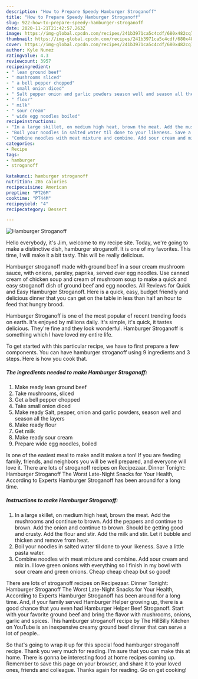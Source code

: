 ```yaml
---
description: "How to Prepare Speedy Hamburger Stroganoff"
title: "How to Prepare Speedy Hamburger Stroganoff"
slug: 922-how-to-prepare-speedy-hamburger-stroganoff
date: 2020-11-21T21:42:57.263Z
image: https://img-global.cpcdn.com/recipes/241b3971ca5c4cdf/680x482cq70/hamburger-stroganoff-recipe-main-photo.jpg
thumbnail: https://img-global.cpcdn.com/recipes/241b3971ca5c4cdf/680x482cq70/hamburger-stroganoff-recipe-main-photo.jpg
cover: https://img-global.cpcdn.com/recipes/241b3971ca5c4cdf/680x482cq70/hamburger-stroganoff-recipe-main-photo.jpg
author: Kyle Nunez
ratingvalue: 4.3
reviewcount: 3957
recipeingredient:
- " lean ground beef"
- " mushrooms sliced"
- " a bell pepper chopped"
- " small onion diced"
- " Salt pepper onion and garlic powders season well and season all the layers"
- " flour"
- " milk"
- " sour cream"
- " wide egg noodles boiled"
recipeinstructions:
- "In a large skillet, on medium high heat, brown the meat. Add the mushrooms and continue to brown. Add the peppers and continue to brown. Add the onion and continue to brown. Should be getting good and crusty. Add the flour and stir. Add the milk and stir. Let it bubble and thicken and remove from heat."
- "Boil your noodles in salted water til done to your likeness. Save a little pasta water."
- "Combine noodles with meat mixture and combine. Add sour cream and mix in. I love green onions with everything so I finish in my bowl with sour cream and green onions. Cheap cheap cheap but so good!"
categories:
- Recipe
tags:
- hamburger
- stroganoff

katakunci: hamburger stroganoff 
nutrition: 286 calories
recipecuisine: American
preptime: "PT26M"
cooktime: "PT44M"
recipeyield: "4"
recipecategory: Dessert

---
```



![Hamburger Stroganoff](https://img-global.cpcdn.com/recipes/241b3971ca5c4cdf/680x482cq70/hamburger-stroganoff-recipe-main-photo.jpg)

Hello everybody, it's Jim, welcome to my recipe site. Today, we're going to make a distinctive dish, hamburger stroganoff. It is one of my favorites. This time, I will make it a bit tasty. This will be really delicious.

Hamburger stroganoff made with ground beef in a sour cream mushroom sauce, with onions, parsley, paprika, served over egg noodles. Use canned cream of chicken soup and cream of mushroom soup to make a quick and easy stroganoff dish of ground beef and egg noodles. All Reviews for Quick and Easy Hamburger Stroganoff. Here is a quick, easy, budget friendly and delicious dinner that you can get on the table in less than half an hour to feed that hungry brood.

Hamburger Stroganoff is one of the most popular of recent trending foods on earth. It's enjoyed by millions daily. It's simple, it's quick, it tastes delicious. They're fine and they look wonderful. Hamburger Stroganoff is something which I have loved my entire life.


To get started with this particular recipe, we have to first prepare a few components. You can have hamburger stroganoff using 9 ingredients and 3 steps. Here is how you cook that.

<!--inarticleads1-->

##### The ingredients needed to make Hamburger Stroganoff:

1. Make ready  lean ground beef
1. Take  mushrooms, sliced
1. Get  a bell pepper chopped
1. Take  small onion diced
1. Make ready  Salt, pepper, onion and garlic powders, season well and season all the layers
1. Make ready  flour
1. Get  milk
1. Make ready  sour cream
1. Prepare  wide egg noodles, boiled


Is one of the easiest meal to make and it makes a ton! If you are feeding family, friends, and neighbors you will be well prepared, and everyone will love it. There are lots of stroganoff recipes on Recipezaar. Dinner Tonight: Hamburger Stroganoff The Worst Late-Night Snacks for Your Health, According to Experts Hamburger Stroganoff has been around for a long time. 

<!--inarticleads2-->

##### Instructions to make Hamburger Stroganoff:

1. In a large skillet, on medium high heat, brown the meat. Add the mushrooms and continue to brown. Add the peppers and continue to brown. Add the onion and continue to brown. Should be getting good and crusty. Add the flour and stir. Add the milk and stir. Let it bubble and thicken and remove from heat.
1. Boil your noodles in salted water til done to your likeness. Save a little pasta water.
1. Combine noodles with meat mixture and combine. Add sour cream and mix in. I love green onions with everything so I finish in my bowl with sour cream and green onions. Cheap cheap cheap but so good!


There are lots of stroganoff recipes on Recipezaar. Dinner Tonight: Hamburger Stroganoff The Worst Late-Night Snacks for Your Health, According to Experts Hamburger Stroganoff has been around for a long time. And, if your family served Hamburger Helper growing up, there is a good chance that you even had Hamburger Helper Beef Stroganoff. Start with your favorite ground beef and bring the flavor with mushrooms, onions, garlic and spices. This hamburger stroganoff recipe by The HillBilly Kitchen on YouTube is an inexpensive creamy ground beef dinner that can serve a lot of people.. 

So that's going to wrap it up for this special food hamburger stroganoff recipe. Thank you very much for reading. I'm sure that you can make this at home. There is gonna be interesting food at home recipes coming up. Remember to save this page on your browser, and share it to your loved ones, friends and colleague. Thanks again for reading. Go on get cooking!

